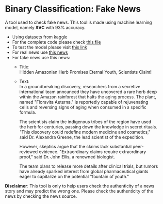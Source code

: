 # Binary Classification: Fake News

A tool used to check fake news. This tool is made using machine learning model, namely **SVC** with 93% accuracy. 

- Using datasets from [kaggle](https://www.kaggle.com/code/rajatkumar30/fake-news-prediction-92-5-accuracy/input)
- For the complete code please check [this file](https://github.com/MaruliHTGL/Binary-Classification-Fake-News/blob/6f4c0d1ad041c49e3b18f864c019b1ff787781c5/Fake%20News%20Classification.ipynb)
- To test the model please visit [this link](https://fakenewschecker.streamlit.app/)
- For real news use [this news](https://www.bbc.com/news/articles/cvg9gvv8lylo)
- For fake news use this news:
  - Title: <br>
    Hidden Amazonian Herb Promises Eternal Youth, Scientists Claim!
  - Text: <br>
    In a groundbreaking discovery, researchers from a secretive international team announced they have uncovered a rare herb deep within the Amazon rainforest that halts the aging process. The plant, named "Floravita Aeterna," is reportedly capable of rejuvenating cells and reversing signs of aging when consumed in a specific formula.
    
    The scientists claim the indigenous tribes of the region have used the herb for centuries, passing down the knowledge in secret rituals. "This discovery could redefine modern medicine and cosmetics," said Dr. Alexandra Greene, the lead scientist of the expedition.
    
    However, skeptics argue that the claims lack substantial peer-reviewed evidence. "Extraordinary claims require extraordinary proof," said Dr. John Ellis, a renowned biologist.
    
    The team plans to release more details after clinical trials, but rumors have already sparked interest from global pharmaceutical giants eager to capitalize on the potential "fountain of youth."

**Disclaimer**: This tool is only to help users check the authenticity of a news story and may predict the wrong one. Please check the authenticity of the news by checking the news source.
